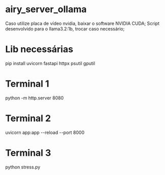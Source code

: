 # airy_server_ollama

Caso utilize placa de vídeo nvidia, baixar o software NVIDIA CUDA;
Script desenvolvido para o llama3.2:1b, trocar caso necessário;

# Lib necessárias
pip install uvicorn fastapi httpx psutil gputil

# Terminal 1
python -m http.server 8080

# Terminal 2
uvicorn app:app --reload --port 8000

# Terminal 3
python stress.py

